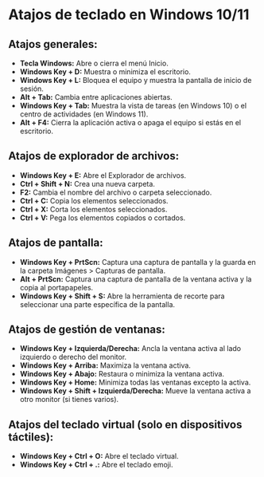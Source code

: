 # Atajos de teclado en Windows 10/11

## Atajos generales:
- **Tecla Windows:** Abre o cierra el menú Inicio.
- **Windows Key + D:** Muestra o minimiza el escritorio.
- **Windows Key + L:** Bloquea el equipo y muestra la pantalla de inicio de sesión.
- **Alt + Tab:** Cambia entre aplicaciones abiertas.
- **Windows Key + Tab:** Muestra la vista de tareas (en Windows 10) o el centro de actividades (en Windows 11).
- **Alt + F4:** Cierra la aplicación activa o apaga el equipo si estás en el escritorio.

## Atajos de explorador de archivos:
- **Windows Key + E:** Abre el Explorador de archivos.
- **Ctrl + Shift + N:** Crea una nueva carpeta.
- **F2:** Cambia el nombre del archivo o carpeta seleccionado.
- **Ctrl + C:** Copia los elementos seleccionados.
- **Ctrl + X:** Corta los elementos seleccionados.
- **Ctrl + V:** Pega los elementos copiados o cortados.

## Atajos de pantalla:
- **Windows Key + PrtScn:** Captura una captura de pantalla y la guarda en la carpeta Imágenes > Capturas de pantalla.
- **Alt + PrtScn:** Captura una captura de pantalla de la ventana activa y la copia al portapapeles.
- **Windows Key + Shift + S:** Abre la herramienta de recorte para seleccionar una parte específica de la pantalla.

## Atajos de gestión de ventanas:
- **Windows Key + Izquierda/Derecha:** Ancla la ventana activa al lado izquierdo o derecho del monitor.
- **Windows Key + Arriba:** Maximiza la ventana activa.
- **Windows Key + Abajo:** Restaura o minimiza la ventana activa.
- **Windows Key + Home:** Minimiza todas las ventanas excepto la activa.
- **Windows Key + Shift + Izquierda/Derecha:** Mueve la ventana activa a otro monitor (si tienes varios).

## Atajos del teclado virtual (solo en dispositivos táctiles):
- **Windows Key + Ctrl + O:** Abre el teclado virtual.
- **Windows Key + Ctrl + .:** Abre el teclado emoji.
